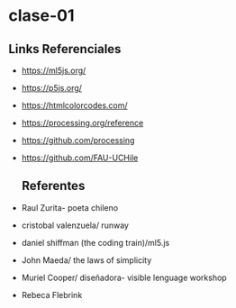 # clase-01

## Links Referenciales

* https://ml5js.org/
* https://p5js.org/
* https://htmlcolorcodes.com/
* https://processing.org/reference
* https://github.com/processing
* https://github.com/FAU-UCHile

  ## Referentes

* Raul Zurita- poeta chileno
* cristobal valenzuela/ runway
* daniel shiffman (the coding train)/ml5.js
* John Maeda/ the laws of simplicity
* Muriel Cooper/ diseñadora- visible lenguage workshop
* Rebeca Flebrink
